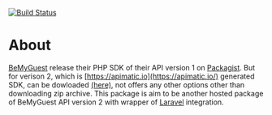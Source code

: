 [![Build Status](https://travis-ci.org/chitminow/laravel-bmgv2.svg?branch=master)](https://travis-ci.org/chitminow/laravel-bmgv2)

# About

[BeMyGuest](https://bemyguest.com.sg/) release their PHP SDK of their API version 1 on [Packagist](https://packagist.org/packages/bemyguest/sdk-php).
But for verison 2, which is [https://apimatic.io](https://apimatic.io/) generated SDK, can be dowloaded [(here)](https://bemyguest.com.sg/p/api-console#/php-composer-library), not offers any other options other than downloading zip archive.
This package is aim to be another hosted package of BeMyGuest API version 2 with wrapper of [Laravel](https://laravel.com/) integration.
